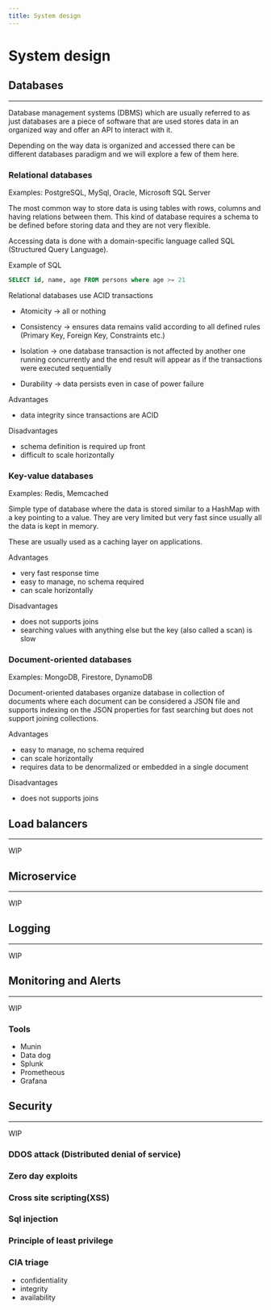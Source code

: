 ```yaml
---
title: System design
---
```


# System design


## Databases
--- 

Database management systems (DBMS) which are usually referred to as just databases are a piece of software that are used stores data in an organized way and offer an API to interact with it.

Depending on the way data is organized and accessed there can be different databases paradigm and we will explore a few of them here.

### Relational databases

Examples: PostgreSQL, MySql, Oracle, Microsoft SQL Server

The most common way to store data is using tables with rows, columns and having relations between them. This kind of database requires a schema to be defined before storing data and they are not very flexible.

Accessing data is done with a domain-specific language called SQL (Structured Query Language).

Example of SQL
```sql
SELECT id, name, age FROM persons where age >= 21
```

Relational databases use ACID transactions
- Atomicity -> all or nothing

- Consistency -> ensures data remains valid according to all defined rules (Primary Key, Foreign Key, Constraints etc.)

- Isolation -> one database transaction is not affected by another one running concurrently and the end result will appear as if the transactions were executed sequentially
 
- Durability -> data persists even in case of power failure

Advantages
- data integrity since transactions are ACID

Disadvantages
- schema definition is required up front
- difficult to scale horizontally 

### Key-value databases

Examples: Redis, Memcached

Simple type of database where the data is stored similar to a HashMap with a key pointing to a value. They are very limited but very fast since usually all the data is kept in memory.

These are usually used as a caching layer on applications.

Advantages
- very fast response time
- easy to manage, no schema required
- can scale horizontally 

Disadvantages
- does not supports joins  
- searching values with anything else but the key (also called a scan) is slow

### Document-oriented databases

Examples: MongoDB, Firestore, DynamoDB

Document-oriented databases organize database in collection of documents where each document can be considered a JSON file and supports indexing on the JSON properties for fast searching but does not support joining collections.

 Advantages
- easy to manage, no schema required
- can scale horizontally
- requires data to be denormalized or embedded in a single document

Disadvantages
- does not supports joins 

## Load balancers
---
WIP

## Microservice
---
WIP

## Logging
---
WIP

## Monitoring and Alerts
---
WIP

### Tools
- Munin
- Data dog
- Splunk
- Prometheous
- Grafana
## 


## Security 
---
WIP

### DDOS attack (Distributed denial of service)

### Zero day exploits

### Cross site scripting(XSS)

### Sql injection

### Principle of least privilege

### CIA triage 
- confidentiality
- integrity
- availability